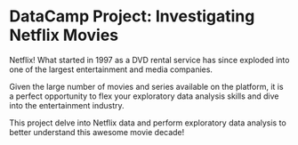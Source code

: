# DataCamp Project: Investigating Netflix Movies

Netflix! What started in 1997 as a DVD rental service has since exploded into one of the largest entertainment and media companies.

Given the large number of movies and series available on the platform, it is a perfect opportunity to flex your exploratory data analysis skills and dive into the entertainment industry.

This project delve into Netflix data and perform exploratory data analysis to better understand this awesome movie decade!
